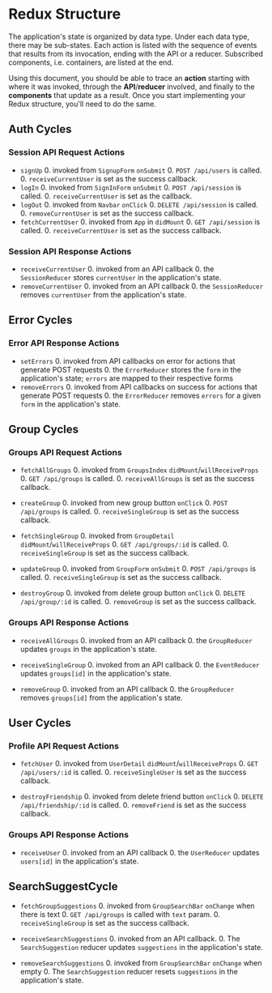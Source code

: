 # Redux Structure

The application's state is organized by data type. Under each data type, there
may be sub-states. Each action is listed with the sequence of events that
results from its invocation, ending with the API or a reducer. Subscribed
components, i.e. containers, are listed at the end.

Using this document, you should be able to trace an **action** starting with
where it was invoked, through the **API**/**reducer** involved, and finally to
the **components** that update as a result. Once you start implementing your
Redux structure, you'll need to do the same.

## Auth Cycles

### Session API Request Actions

* `signUp`
  0. invoked from `SignupForm` `onSubmit`
  0. `POST /api/users` is called.
  0. `receiveCurrentUser` is set as the success callback.
* `logIn`
  0. invoked from `SignInForm` `onSubmit`
  0. `POST /api/session` is called.
  0. `receiveCurrentUser` is set as the callback.
* `logOut`
  0. invoked from `Navbar` `onClick`
  0. `DELETE /api/session` is called.
  0. `removeCurrentUser` is set as the success callback.
* `fetchCurrentUser`
  0. invoked from `App` in `didMount`
  0. `GET /api/session` is called.
  0. `receiveCurrentUser` is set as the success callback.

### Session API Response Actions

* `receiveCurrentUser`
  0. invoked from an API callback
  0. the `SessionReducer` stores `currentUser` in the application's state.
* `removeCurrentUser`
  0. invoked from an API callback
  0. the `SessionReducer` removes `currentUser` from the application's state.

## Error Cycles

### Error API Response Actions
* `setErrors`
  0. invoked from API callbacks on error for actions that generate POST requests
  0. the `ErrorReducer` stores the `form` in the application's state; `errors` are mapped to their respective forms
* `removeErrors`
  0. invoked from API callbacks on success for actions that generate POST requests
  0. the `ErrorReducer` removes `errors` for a given `form` in the application's state.

## Group Cycles

### Groups API Request Actions

* `fetchAllGroups`
  0. invoked from `GroupsIndex` `didMount`/`willReceiveProps`
  0. `GET /api/groups` is called.
  0. `receiveAllGroups` is set as the success callback.

* `createGroup`
  0. invoked from new group button `onClick`
  0. `POST /api/groups` is called.
  0. `receiveSingleGroup` is set as the success callback.

* `fetchSingleGroup`
  0. invoked from `GroupDetail` `didMount`/`willReceiveProps`
  0. `GET /api/groups/:id` is called.
  0. `receiveSingleGroup` is set as the success callback.

* `updateGroup`
  0. invoked from `GroupForm` `onSubmit`
  0. `POST /api/groups` is called.
  0. `receiveSingleGroup` is set as the success callback.

* `destroyGroup`
  0. invoked from delete group button `onClick`
  0. `DELETE /api/group/:id` is called.
  0. `removeGroup` is set as the success callback.

### Groups API Response Actions

* `receiveAllGroups`
  0. invoked from an API callback
  0. the `GroupReducer` updates `groups` in the application's state.

* `receiveSingleGroup`
  0. invoked from an API callback
  0. the `EventReducer` updates `groups[id]` in the application's state.

* `removeGroup`
  0. invoked from an API callback
  0. the `GroupReducer` removes `groups[id]` from the application's state.

## User Cycles

### Profile API Request Actions

* `fetchUser`
  0. invoked from `UserDetail` `didMount`/`willReceiveProps`
  0. `GET /api/users/:id` is called.
  0. `receiveSingleUser` is set as the success callback.

* `destroyFriendship`
  0. invoked from delete friend button `onClick`
  0. `DELETE /api/friendship/:id` is called.
  0. `removeFriend` is set as the success callback.

### Groups API Response Actions

* `receiveUser`
  0. invoked from an API callback
  0. the `UserReducer` updates `users[id]` in the application's state.

## SearchSuggestCycle

* `fetchGroupSuggestions`
  0. invoked from `GroupSearchBar` `onChange` when there is text
  0. `GET /api/groups` is called with `text` param.
  0. `receiveSingleGroup` is set as the success callback.

* `receiveSearchSuggestions`
  0. invoked from an API callback.
  0. The `SearchSuggestion` reducer updates `suggestions` in the application's state.

* `removeSearchSuggestions`
  0. invoked from `GroupSearchBar` `onChange` when empty
  0. The `SearchSuggestion` reducer resets `suggestions` in the application's state.
